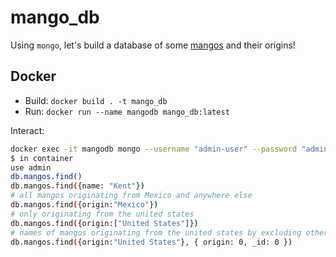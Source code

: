 # mango_db

Using `mongo`, let's build a database of some [mangos](https://en.wikipedia.org/wiki/List_of_mango_cultivars) and their origins!

## Docker

* Build: `docker build . -t mango_db`
* Run: `docker run --name mangodb mango_db:latest`

Interact:

```bash
docker exec -it mangodb mongo --username "admin-user" --password "admin-password" --authenticationDatabase "admin"
$ in container
use admin
db.mangos.find()
db.mangos.find({name: "Kent"})
# all mangos originating from Mexico and anywhere else
db.mangos.find({origin:"Mexico"})
# only originating from the united states
db.mangos.find({origin:["United States"]})
# names of mangos originating from the united states by excluding other fields
db.mangos.find({origin:"United States"}, { origin: 0, _id: 0 })
```

